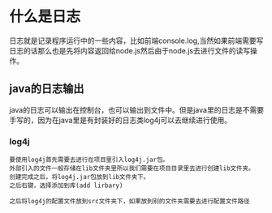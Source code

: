 # 什么是日志
 日志就是记录程序运行中的一些内容，比如前端console.log,当然如果前端需要写日志的话那么也是先将内容返回给node.js然后由于node.js去进行文件的读写操作。

 ## java的日志输出
  java的日志可以输出在控制台，也可以输出到文件中。但是java里的日志是不需要手写的，因为在java里是有封装好的日志类log4j可以去继续进行使用。

  ### log4j
    要使用log4j首先需要去进行在项目里引入log4j.jar包。
    外部引入的文件一般存储在lib文件夹里所以我们需要在项目目录里去进行创建lib文件夹。
    创建完成之后，将log4j.jar包放到lib文件夹下。
    之后右键，选择添加到库(add lirbary)

    之后将log4j的配置文件放到src文件夹下，如果放到别的文件夹需要去进行配置文件路径
